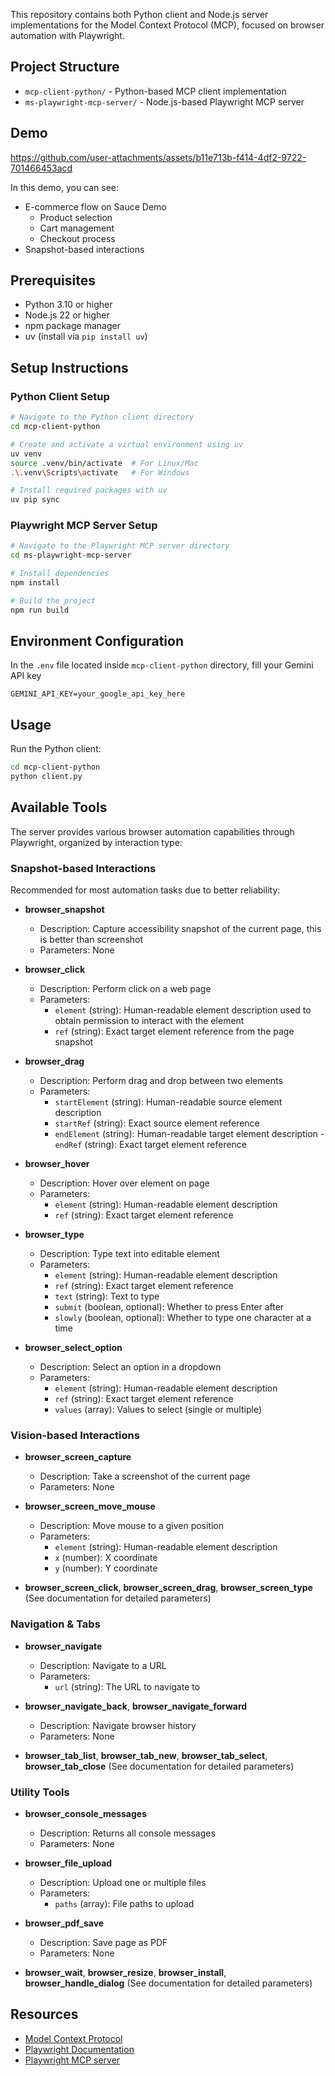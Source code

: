 This repository contains both Python client and Node.js server implementations for the Model Context Protocol (MCP), focused on browser automation with Playwright.

## Project Structure

- `mcp-client-python/` - Python-based MCP client implementation
- `ms-playwright-mcp-server/` - Node.js-based Playwright MCP server

## Demo

https://github.com/user-attachments/assets/b11e713b-f414-4df2-9722-701466453acd

In this demo, you can see:
* E-commerce flow on Sauce Demo
   - Product selection
   - Cart management
   - Checkout process
* Snapshot-based interactions

## Prerequisites

- Python 3.10 or higher
- Node.js 22 or higher
- npm package manager
- uv (install via `pip install uv`)

## Setup Instructions

### Python Client Setup

```bash
# Navigate to the Python client directory
cd mcp-client-python

# Create and activate a virtual environment using uv
uv venv
source .venv/bin/activate  # For Linux/Mac
.\.venv\Scripts\activate   # For Windows

# Install required packages with uv
uv pip sync
```

### Playwright MCP Server Setup

```bash
# Navigate to the Playwright MCP server directory
cd ms-playwright-mcp-server

# Install dependencies
npm install

# Build the project
npm run build
```

## Environment Configuration

In the `.env` file located inside `mcp-client-python` directory, fill your Gemini API key

```env
GEMINI_API_KEY=your_google_api_key_here
```

## Usage

Run the Python client:
```bash
cd mcp-client-python
python client.py
```

## Available Tools

The server provides various browser automation capabilities through Playwright, organized by interaction type:

### Snapshot-based Interactions
Recommended for most automation tasks due to better reliability:

- **browser_snapshot**
  - Description: Capture accessibility snapshot of the current page, this is better than screenshot
  - Parameters: None

- **browser_click**
  - Description: Perform click on a web page
  - Parameters:
    - `element` (string): Human-readable element description used to obtain permission to interact with the element
    - `ref` (string): Exact target element reference from the page snapshot

- **browser_drag**
  - Description: Perform drag and drop between two elements
  - Parameters:
    - `startElement` (string): Human-readable source element description 
    - `startRef` (string): Exact source element reference
    - `endElement` (string): Human-readable target element description    - `endRef` (string): Exact target element reference

- **browser_hover**
  - Description: Hover over element on page
  - Parameters:
    - `element` (string): Human-readable element description
    - `ref` (string): Exact target element reference

- **browser_type**
  - Description: Type text into editable element
  - Parameters:
    - `element` (string): Human-readable element description
    - `ref` (string): Exact target element reference
    - `text` (string): Text to type
    - `submit` (boolean, optional): Whether to press Enter after
    - `slowly` (boolean, optional): Whether to type one character at a time

- **browser_select_option**
  - Description: Select an option in a dropdown
  - Parameters:
    - `element` (string): Human-readable element description
    - `ref` (string): Exact target element reference
    - `values` (array): Values to select (single or multiple)

### Vision-based Interactions

- **browser_screen_capture**
  - Description: Take a screenshot of the current page
  - Parameters: None

- **browser_screen_move_mouse**
  - Description: Move mouse to a given position
  - Parameters:
    - `element` (string): Human-readable element description
    - `x` (number): X coordinate
    - `y` (number): Y coordinate

- **browser_screen_click**, **browser_screen_drag**, **browser_screen_type**
  (See documentation for detailed parameters)

### Navigation & Tabs

- **browser_navigate**
  - Description: Navigate to a URL
  - Parameters:
    - `url` (string): The URL to navigate to

- **browser_navigate_back**, **browser_navigate_forward**
  - Description: Navigate browser history
  - Parameters: None

- **browser_tab_list**, **browser_tab_new**, **browser_tab_select**, **browser_tab_close**
  (See documentation for detailed parameters)

### Utility Tools

- **browser_console_messages**
  - Description: Returns all console messages
  - Parameters: None

- **browser_file_upload**
  - Description: Upload one or multiple files
  - Parameters:
    - `paths` (array): File paths to upload

- **browser_pdf_save**
  - Description: Save page as PDF
  - Parameters: None

- **browser_wait**, **browser_resize**, **browser_install**, **browser_handle_dialog**
  (See documentation for detailed parameters)

## Resources

- [Model Context Protocol](https://modelcontextprotocol.io)
- [Playwright Documentation](https://playwright.dev)
- [Playwright MCP server](https://github.com/microsoft/playwright-mcp)
